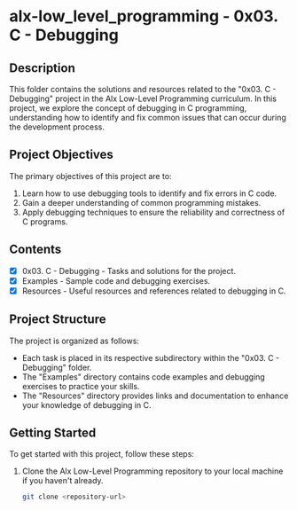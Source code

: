 # alx-low_level_programming - 0x03. C - Debugging

## Description

This folder contains the solutions and resources related to the "0x03. C - Debugging" project in the Alx Low-Level Programming curriculum. In this project, we explore the concept of debugging in C programming, understanding how to identify and fix common issues that can occur during the development process.

## Project Objectives

The primary objectives of this project are to:

1. Learn how to use debugging tools to identify and fix errors in C code.
2. Gain a deeper understanding of common programming mistakes.
3. Apply debugging techniques to ensure the reliability and correctness of C programs.

## Contents

- [x] 0x03. C - Debugging - Tasks and solutions for the project.
- [x] Examples - Sample code and debugging exercises.
- [x] Resources - Useful resources and references related to debugging in C.

## Project Structure

The project is organized as follows:

- Each task is placed in its respective subdirectory within the "0x03. C - Debugging" folder.
- The "Examples" directory contains code examples and debugging exercises to practice your skills.
- The "Resources" directory provides links and documentation to enhance your knowledge of debugging in C.

## Getting Started

To get started with this project, follow these steps:

1. Clone the Alx Low-Level Programming repository to your local machine if you haven't already.

   ```bash
   git clone <repository-url>

